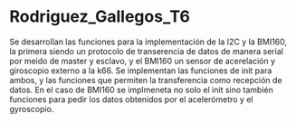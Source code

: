 # Rodriguez_Gallegos_T6
Se desarrollan las funciones para la implementación de la I2C y la BMI160, la primera siendo un protocolo de transerencia de datos de manera serial por meido de master y esclavo, y el BMI160 un sensor de acerelación y giroscopio externo a la k66. Se implementan las funciones de init para ambos, y las funciones que permiten la transferencia como recepción de datos. En el caso de BMI160 se implmeneta no solo el init sino también funciones para pedir los datos obtenidos por el acelerómetro y el gyroscopio.  
